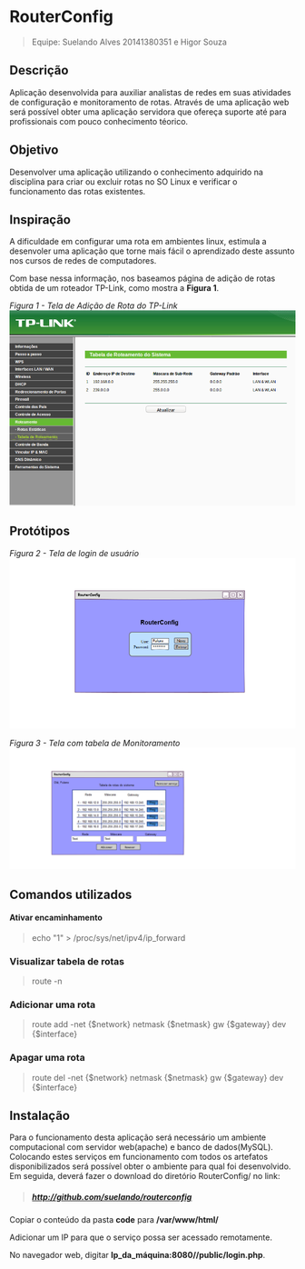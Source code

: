 # RouterConfig

> Equipe: Suelando Alves 20141380351 e Higor Souza

## Descrição

Aplicação desenvolvida para auxiliar analistas de redes em suas atividades de configuração e monitoramento de rotas. Através de uma aplicação web será possível obter uma aplicação servidora que ofereça suporte até para profissionais com pouco conhecimento téorico.

## Objetivo

Desenvolver uma aplicação utilizando o conhecimento adquirido na disciplina para criar ou excluir rotas no SO Linux e verificar o funcionamento das rotas existentes.

## Inspiração

A dificuldade em configurar uma rota em ambientes linux, estimula a desenvoler uma aplicação que torne mais fácil o aprendizado deste assunto nos cursos de redes de computadores. 

Com base nessa informação, nos baseamos página de adição de rotas obtida de um roteador TP-Link, como mostra a **Figura 1**.

*Figura 1 - Tela de Adição de Rota do TP-Link*
![Tela de Adição de Rota TP-Link](doc/img/CapturaTpLink.png "Tela de Adição de Rota TP-LInk")

## Protótipos
*Figura 2 - Tela de login de usuário*
![Tela de login de usuário](doc/img/Login.png)

*Figura 3 - Tela com tabela de Monitoramento*
![Tela com tabela de Monitoramento](doc/img/paginaAdicaoRota.png "Tela de Adição de Rota")

## Comandos utilizados

#### Ativar encaminhamento
>  echo "1" > /proc/sys/net/ipv4/ip_forward

### Visualizar tabela de rotas
> route -n

### Adicionar uma rota
> route add -net {$network} netmask {$netmask} gw {$gateway} dev {$interface}

### Apagar uma rota
> route del -net {$network} netmask {$netmask} gw {$gateway} dev {$interface}

## Instalação

Para o funcionamento desta aplicação será necessário um ambiente computacional com servidor web(apache) e banco de dados(MySQL).
Colocando estes serviços em funcionamento com todos os artefatos disponibilizados será possível obter o ambiente para qual foi desenvolvido. Em seguida, deverá fazer o download do diretório RouterConfig/ no link:
> ##### http://github.com/suelando/routerconfig

Copiar o conteúdo da pasta **code** para **/var/www/html/**

Adicionar um IP para que o serviço possa ser acessado remotamente.

No navegador web, digitar **Ip_da_máquina:8080//public/login.php**.
